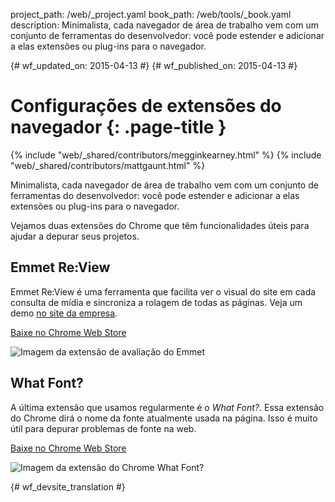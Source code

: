 project_path: /web/_project.yaml
book_path: /web/tools/_book.yaml
description: Minimalista, cada navegador de área de trabalho vem com um conjunto de ferramentas do desenvolvedor: você pode estender e adicionar a elas extensões ou plug-ins para o navegador.

{# wf_updated_on: 2015-04-13 #}
{# wf_published_on: 2015-04-13 #}

# Configurações de extensões do navegador {: .page-title }

{% include "web/_shared/contributors/megginkearney.html" %}
{% include "web/_shared/contributors/mattgaunt.html" %}

Minimalista, cada navegador de área de trabalho vem com um conjunto de ferramentas do desenvolvedor: você pode estender e adicionar a elas extensões ou plug-ins para o navegador.

Vejamos duas extensões do Chrome que têm funcionalidades úteis para ajudar 
a depurar seus projetos.


## Emmet Re:View

Emmet Re:View é uma ferramenta que facilita ver o visual do site
em cada consulta de mídia e sincroniza a rolagem de todas as páginas. Veja um
demo [no site
da empresa](http://re-view.emmet.io/).

[Baixe no Chrome Web
Store](https://chrome.google.com/webstore/detail/emmet-review/epejoicbhllgiimigokgjdoijnpaphdp)

<img src="imgs/emmet-review-extension.png" alt="Imagem da extensão de avaliação do Emmet" />

## What Font?

A última extensão que usamos regularmente é o *What Font?*. Essa extensão do Chrome
dirá o nome da fonte atualmente usada na página. Isso é
muito útil para depurar problemas de fonte na web.

[Baixe no Chrome Web
Store](https://chrome.google.com/webstore/detail/whatfont/jabopobgcpjmedljpbcaablpmlmfcogm)

<img src="imgs/what-font-extension.png" alt="Imagem da extensão do Chrome What Font?" />




{# wf_devsite_translation #}
